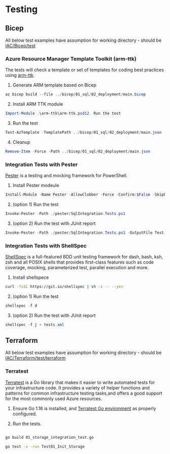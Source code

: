 # Testing

## Bicep

All below test examples have assumption for working directory - should be [IAC/Bicep/test](./../IAC/Bicep/test)

### Azure Resource Manager Template Toolkit (arm-ttk)

The tests will check a template or set of templates for coding best practices using [arm-ttk](https://github.com/Azure/arm-ttk).

1. Generate ARM template based on Bicep

```powershell
az bicep build --file ../bicep/01_sql/02_deployment/main.bicep
```

2. Install ARM TTK module

```powershell
Import-Module .\arm-ttk\arm-ttk.psd12. Run the test
```

3. Run the test

```powershell
Test-AzTemplate -TemplatePath ../bicep/01_sql/02_deployment/main.json
```

4. Cleanup

```powershell
Remove-Item -Force -Path ../bicep/01_sql/02_deployment/main.json
```

### Integration Tests with Pester

[Pester](https://pester.dev/docs/quick-start) is a testing and mocking framework for PowerShell.

1. Install Pester modeule

```powershell
Install-Module -Name Pester -AllowClobber -Force -Confirm:$False -SkipPublisherCheck
```

2. (option 1) Run the test

```powershell
Invoke-Pester -Path ./pester/SqlIntegration.Tests.ps1
```

3. (option 2) Run the test with JUnit report

```powershell
Invoke-Pester -Path ./pester/SqlIntegration.Tests.ps1 -OutputFile Test.xml -OutputFormat JUnitXml
```

### Integration Tests with ShellSpec

[ShellSpec](https://github.com/shellspec/shellspec) is a full-featured BDD unit testing framework for dash, bash, ksh, zsh and all POSIX shells that provides first-class features such as code coverage, mocking, parameterized test, parallel execution and more.

1. Install shellspece

```bash
curl -fsSL https://git.io/shellspec | sh -s -- --yes
```

2. (option 1) Run the test

```powershell
shellspec -f d
```

3. (option 2) Run the test with JUnit report

```powershell
shellspec -f j > tests.xml
```


## Terraform

All below test examples have assumption for working directory - should be [IAC/Terraform/test/terraform](./../IAC/Terraform/test/terraform/)

### Terratest 
[Terratest](https://github.com/gruntwork-io/terratest)  is a Go library that makes it easier to write automated tests for your infrastructure code. It provides a variety of helper functions and patterns for common infrastructure testing tasks,and offers a good
support for the most commonly used Azure resources.

1. Ensure Go 1.16 is installed, and [Terratest Go environment](https://github.com/gruntwork-io/terratest/blob/master/examples/azure/README.md) as properly configured.

2. Run the tests.

```bash

go build 01_storage_integration_test.go

go test -v -run Test01_Init_Storage

```